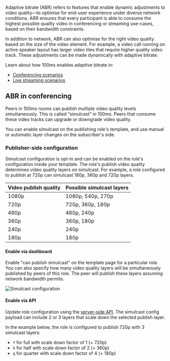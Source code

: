 Adaptive bitrate (ABR) refers to features that enable dynamic adjustments to video quality—to optimise for end-user experience under diverse network conditions. ABR ensures that every participant is able to consume the highest possible quality video in conferencing or streaming use-cases, based on their bandwidth constraints.

In addition to network, ABR can also optimise for the right video quality based on the size of the video element. For example, a video call running on active speaker layout has larger video tiles that require higher quality video track. These adjustments can be made dynamically with adaptive bitrate.

Learn about how 100ms enables adaptive bitrate in:

* [Conferencing scenarios](#abr-in-conferencing)
* [Live streaming scenarios](#abr-in-live-streaming)

## ABR in conferencing

Peers in 100ms rooms can publish multiple video quality levels simultaneously. This is called “simulcast” in 100ms. Peers that consume these video tracks can upgrade or downgrade video quality.

You can enable simulcast on the publishing role's template, and use manual or automatic layer changes on the subscriber's side.

### Publisher-side configuration

Simulcast configuration is opt-in and can be enabled on the role's configuration inside your template. The role's publish video quality determines video quality layers on simulcast. For example, a role configured to publish at 720p can simulcast 180p, 360p and 720p layers.

| Video publish quality | Possible simulcast layers |
|-----------------------|---------------------------|
| 1080p                 | 1080p, 540p, 270p         |
| 720p                  | 720p, 360p, 180p          |
| 480p                  | 480p, 240p                |
| 360p                  | 360p, 180p                |
| 240p                  | 240p                      |
| 180p                  | 180p                      |

#### Enable via dashboard

Enable "can publish simulcast" on the template page for a particular role. You can also specify how many video quality layers will be simultaneously published by peers of this role. The peer will publish these layers assuming network bandwidth permits.

![Simulcast configuration](/docs/guides/simulcast-on-dashboard.png)

#### Enable via API

Update role configuration using the [server-side API](/docs/server-side/v2/policy/create-update-role). The simulcast config payload can include 2 or 3 layers that scale down the selected publish layer.

In the example below, the role is configured to publish 720p with 3 simulcast layers:

* `f` for full with scale down factor of 1 (= 720p)
* `h` for half with scale down factor of 2 (= 360p)
* `q` for quarter with scale down factor of 4 (= 180p)